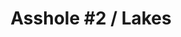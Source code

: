 ---
ee_id: '4174'
site: '1'
type: '2'
long_id: 2014 095 Asshole 2 / Lakes
url: 2014-095-hillary-lakes
title: 'Asshole #2 / Lakes'
year: '2014'
medium: 1920x1080 H.264/MPEG-4 Part 10 looped digital file (from ​lossless ​Quicktime
  Animation master), media player, 70” flatscreen, armature, various cables
commission:
add_credit:
dims: 79 x 36 1/2 x 11 inches
pitch:
ps:
live_url:
related: "[4117] [2013-189-asshole-lakes] 2013-189 Asshole / Lakes"
youtube:
imgs: asshole2-lakes-2014-095-full-still-1-database-team.jpg
subheading:
year2: '2014'
download:
add_credits:
related_code:
layout: things-i-made
---